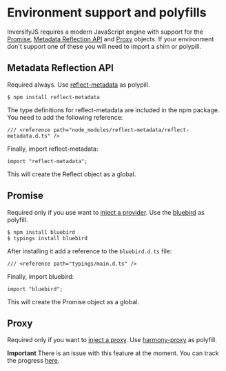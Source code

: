 # Environment support and polyfills

InversifyJS requires a modern JavaScript engine with support for the 
[Promise](https://developer.mozilla.org/en-US/docs/Web/JavaScript/Reference/Global_Objects/Promise), 
[Metadata Reflection API](http://rbuckton.github.io/ReflectDecorators/#reflect) and 
[Proxy](https://developer.mozilla.org/en-US/docs/Web/JavaScript/Reference/Global_Objects/Proxy) objects. 
If your environment don't support one of these you will need to import a shim or polypill.

## Metadata Reflection API
Required always. Use [reflect-metadata](https://www.npmjs.com/package/reflect-metadata) as polypill.
```
$ npm install reflect-metadata
```
The type definitions for reflect-metadata are included in the npm package. You need to add the following reference:
```
/// <reference path="node_modules/reflect-metadata/reflect-metadata.d.ts" />
```
Finally, import reflect-metadata:
```
import "reflect-metadata";
```
This will create the Reflect object as a global.

## Promise
Required only if you use want to 
[inject a provider](https://github.com/inversify/InversifyJS#injecting-a-provider-asynchronous-factory). 
Use the [bluebird](https://www.npmjs.com/package/bluebird) as polyfill.
```
$ npm install bluebird
$ typings install bluebird
```
After installing it add a reference to the `bluebird.d.ts` file:
```
/// <reference path="typings/main.d.ts" />
```
Finally, import bluebird:
```
import "bluebird";
```
This will create the Promise object as a global.

## Proxy
Required only if you want to [inject a proxy](https://github.com/inversify/InversifyJS#injecting-a-proxy). 
Use [harmony-proxy](https://www.npmjs.com/package/harmony-proxy) as polyfill.

**Important** There is an issue with this feature at the moment. 
You can track the progress [here](https://github.com/inversify/InversifyJS/issues/106).
